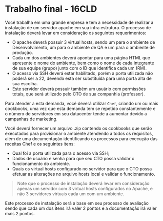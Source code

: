 # Trabalho final - 16CLD

Você trabalha em uma grande empresa e tem a necessidade de realizar a instalação de um servidor apache em sua infra estrutura. O processo de instalação deverá levar em consideração os seguintes requerimentos:

* O apache deverá possuir 3 virtual hosts, sendo um para o ambiente de Desenvolvimento, um para o ambiente de QA e um para o ambiente de produção.
* Cada um dos ambientes deverá apontar para uma página HTML que apresente o nome do ambiente, bem como o nome de cada integrante de sua equipe (grupo) junto com o ID que identifica cada um (RM).
* O acesso via SSH deverá estar habilitado, porém a porta utilizada não poderá ser a 22, devendo esta ser substituída para uma porta alta de sua escolha.
* Este servidor deverá possuir também um usuário com permissões totais, que será utilizado pelo CTO de sua companhia (professor).

Para atender a esta demanda, você deverá utilizar `Chef`, criando um ou mais cookbooks, uma vez que esta demanda tem se repetido constantemente e o número de servidores em seu datacenter tende a aumentar devido a campanhas de marketing.

Você deverá fornecer um arquivo .zip contendo os cookbooks que serão executados para provisionar o ambiente atendendo a todos os requisitos, além de uma documentação identificando os processos para execução das receitas Chef e os seguintes itens:

* Qual foi a porta utilizada para o acesso via SSH;
* Dados de usuário e senha para que seu CTO possa validar o funcionamento do ambiente.
* Quais os virtual hosts configurado no servidor para que o CTO possa efetuar as alterações no arquivo hosts local e validar o funcionamento.


>Note que o processo de instalação deverá levar em consideração apenas um servidor com 3 virtual hosts configurados no Apache, e não 3 servidores virtuais cada um com um ambiente.

Este processo de instalação será a base em seu processo de avaliação sendo que cada um dos itens irá valer 2 pontos e a documentação irá valer mais 2 pontos.
